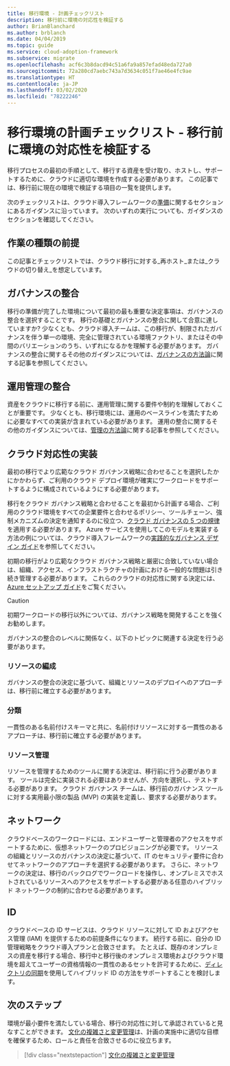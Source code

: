 ```yaml
---
title: 移行環境 - 計画チェックリスト
description: 移行前に環境の対応性を検証する
author: BrianBlanchard
ms.author: brblanch
ms.date: 04/04/2019
ms.topic: guide
ms.service: cloud-adoption-framework
ms.subservice: migrate
ms.openlocfilehash: acf6c3b8dacd94c51a6fa9a857efad48eda727a0
ms.sourcegitcommit: 72a280cd7aebc743a7d3634c051f7ae46e4fc9ae
ms.translationtype: HT
ms.contentlocale: ja-JP
ms.lasthandoff: 03/02/2020
ms.locfileid: "78222246"
---
```

# <a name="migration-environment-planning-checklist-validate-environmental-readiness-prior-to-migration"></a>移行環境の計画チェックリスト - 移行前に環境の対応性を検証する

移行プロセスの最初の手順として、移行する資産を受け取り、ホストし、サポートするために、クラウドに適切な環境を作成する必要があります。 この記事では、移行前に現在の環境で検証する項目の一覧を提供します。

次のチェックリストは、クラウド導入フレームワークの[準備](../../../ready/index.md)に関するセクションにあるガイダンスに沿っています。 次のいずれの実行についても、ガイダンスのセクションを確認してください。

## <a name="effort-type-assumption"></a>作業の種類の前提

この記事とチェックリストでは、クラウド移行に対する_再ホスト_または_クラウドの切り替え_を想定しています。

## <a name="governance-alignment"></a>ガバナンスの整合

移行の準備が完了した環境について最初の最も重要な決定事項は、ガバナンスの整合を選択することです。 移行の基礎とガバナンスの整合に関して合意に達していますか? 少なくとも、クラウド導入チームは、この移行が、制限されたガバナンスを伴う単一の環境、完全に管理されている環境ファクトリ、またはその中間のバリエーションのうち、いずれになるかを理解する必要があります。 ガバナンスの整合に関するその他のガイダンスについては、[ガバナンスの方法論](../../../govern/index.md)に関する記事を参照してください。

## <a name="operations-management-alignment"></a>運用管理の整合

資産をクラウドに移行する前に、運用管理に関する要件や制約を理解しておくことが重要です。 少なくとも、移行環境には、運用のベースラインを満たすために必要なすべての実装が含まれている必要があります。 運用の整合に関するその他のガイダンスについては、[管理の方法論](../../../manage/index.md)に関する記事を参照してください。

## <a name="cloud-readiness-implementation"></a>クラウド対応性の実装

最初の移行でより広範なクラウド ガバナンス戦略に合わせることを選択したかにかかわらず、ご利用のクラウド デプロイ環境が確実にワークロードをサポートするように構成されているようにする必要があります。

移行をクラウド ガバナンス戦略と合わせることを最初から計画する場合、ご利用のクラウド環境をすべての企業要件と合わせるポリシー、ツールチェーン、強制メカニズムの決定を通知するのに役立つ、[クラウド ガバナンスの 5 つの規律](../../../govern/governance-disciplines.md)を適用する必要があります。 Azure サービスを使用してこのモデルを実装する方法の例については、クラウド導入フレームワークの[実践的なガバナンス デザイン ガイド](../../../govern/guides/index.md)を参照してください。

初期の移行がより広範なクラウド ガバナンス戦略と厳密に合致していない場合は、組織、アクセス、インフラストラクチャの計画における一般的な問題は引き続き管理する必要があります。 これらのクラウドの対応性に関する決定には、[Azure セットアップ ガイド](../../../ready/azure-setup-guide/index.md)をご覧ください。

> [!CAUTION]
> 初期ワークロードの移行以外については、ガバナンス戦略を開発することを強くお勧めします。

ガバナンスの整合のレベルに関係なく、以下のトピックに関連する決定を行う必要があります。

### <a name="resource-organization"></a>リソースの編成

ガバナンスの整合の決定に基づいて、組織とリソースのデプロイへのアプローチは、移行前に確立する必要があります。

### <a name="nomenclature"></a>分類

一貫性のある名前付けスキーマと共に、名前付けリソースに対する一貫性のあるアプローチは、移行前に確立する必要があります。

### <a name="resource-governance"></a>リソース管理

リソースを管理するためのツールに関する決定は、移行前に行う必要があります。 ツールは完全に実装される必要はありませんが、方向を選択し、テストする必要があります。 クラウド ガバナンス チームは、移行前のガバナンス ツールに対する実用最小限の製品 (MVP) の実装を定義し、要求する必要があります。

## <a name="network"></a>ネットワーク

クラウドベースのワークロードには、エンドユーザーと管理者のアクセスをサポートするために、仮想ネットワークのプロビジョニングが必要です。 リソースの組織とリソースのガバナンスの決定に基づいて、IT のセキュリティ要件に合わせてネットワークのアプローチを選択する必要があります。 さらに、ネットワークの決定は、移行のバックログでワークロードを操作し、オンプレミスでホストされているリソースへのアクセスをサポートする必要がある任意のハイブリッド ネットワークの制約に合わせる必要があります。

## <a name="identity"></a>ID

クラウドベースの ID サービスは、クラウド リソースに対して ID およびアクセス管理 (IAM) を提供するための前提条件になります。 続行する前に、自分の ID 管理戦略をクラウド導入プランと合致させます。 たとえば、既存のオンプレミスの資産を移行する場合、移行中と移行後のオンプレミス環境およびクラウド環境を超えてユーザーの資格情報の一貫性のあるセットを許可するために、[ディレクトリの同期](../../../decision-guides/identity/index.md)を使用してハイブリッド ID の方法をサポートすることを検討します。

## <a name="next-steps"></a>次のステップ

環境が最小要件を満たしている場合、移行の対応性に対して承認されていると見なすことができます。 [文化の複雑さと変更管理](./cultural-complexity.md)は、計画の実施中に適切な目標を確保するため、ロールと責任を合致させるのに役立ちます。

> [!div class="nextstepaction"]
> [文化の複雑さと変更管理](./cultural-complexity.md)
